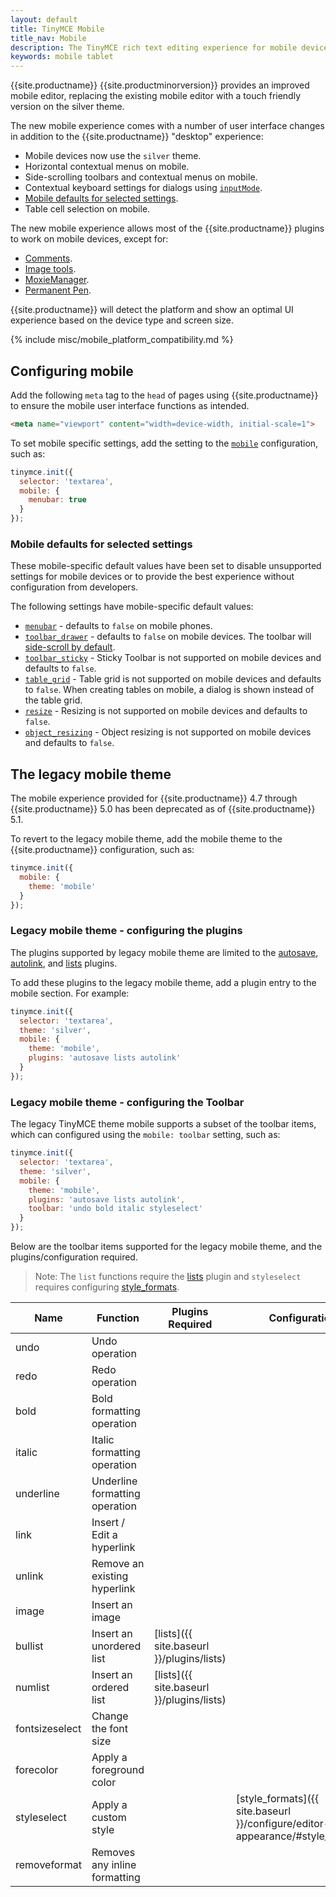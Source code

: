 ```yaml
---
layout: default
title: TinyMCE Mobile
title_nav: Mobile
description: The TinyMCE rich text editing experience for mobile devices.
keywords: mobile tablet
---
```


{{site.productname}} {{site.productminorversion}} provides an improved mobile editor, replacing the existing mobile editor with a touch friendly version on the silver theme.


The new mobile experience comes with a number of user interface changes in addition to the {{site.productname}} "desktop" experience:

* Mobile devices now use the `silver` theme.
* Horizontal contextual menus on mobile.
* Side-scrolling toolbars  and contextual menus on mobile.
* Contextual keyboard settings for dialogs using [`inputMode`]({{site.baseurl}}/ui-components/dialogcomponents/#inputmode).
* [Mobile defaults for selected settings](#mobiledefaultsforselectedsettings).
* Table cell selection on mobile.

The new mobile experience allows most of the {{site.productname}} plugins to work on mobile devices, except for:

* [Comments]({{site.baseurl}}/plugins/comments/).
* [Image tools]({{site.baseurl}}/plugins/imagetools/).
* [MoxieManager]({{site.baseurl}}/plugins/moxiemanager/).
* [Permanent Pen]({{site.baseurl}}/plugins/permanentpen/).

{{site.productname}} will detect the platform and show an optimal UI experience based on the device type and screen size.

{% include misc/mobile_platform_compatibility.md %}

## Configuring mobile

Add the following `meta` tag to the `head` of pages using {{site.productname}} to ensure the mobile user interface functions as intended.

```html
<meta name="viewport" content="width=device-width, initial-scale=1">
```

To set mobile specific settings, add the setting to the [`mobile`]({{site.baseurl}}/docs/configure/editor-appearance/#mobile) configuration, such as:

```js
tinymce.init({
  selector: 'textarea',
  mobile: {
    menubar: true
  }
});
```

### Mobile defaults for selected settings
These mobile-specific default values have been set to disable unsupported settings for mobile devices or to provide the best experience without configuration from developers.

The following settings have mobile-specific default values:

* [`menubar`]({{site.baseurl}}/configure/editor-appearance/#menubar) - defaults to `false` on mobile phones.
* [`toolbar_drawer`]({{site.baseurl}}/configure/editor-appearance/#toolbar_drawer) - defaults to `false` on mobile devices. The toolbar will [side-scroll by default](#sidescrollingtoolbarsonmobile).
* [`toolbar_sticky`]({{site.baseurl}}/configure/editor-appearance/#toolbar_sticky) - Sticky Toolbar is not supported on mobile devices and defaults to `false`.
* [`table_grid`]({{site.baseurl}}/plugins/table/#table_grid) - Table grid is not supported on mobile devices and defaults to `false`. When creating tables on mobile, a dialog is shown instead of the table grid.
* [`resize`]({{site.baseurl}}/configure/editor-appearance/#resize) - Resizing is not supported on mobile devices and defaults to `false`.
* [`object_resizing`]({{site.baseurl}}/configure/advanced-editing-behavior/#object_resizing) - Object resizing is not supported on mobile devices and defaults to `false`.

## The legacy mobile theme

The mobile experience provided for {{site.productname}} 4.7 through {{site.productname}} 5.0 has been deprecated as of {{site.productname}} 5.1.

To revert to the legacy mobile theme, add the mobile theme to the {{site.productname}} configuration, such as:

```js
tinymce.init({
  mobile: {
    theme: 'mobile'
  }
});
```

### Legacy mobile theme - configuring the plugins

The plugins supported by legacy mobile theme are limited to the [autosave]({{site.baseurl}}/plugins/autosave/), [autolink]({{site.baseurl}}/plugins/autolink/), and [lists]({{site.baseurl}}/plugins/lists/) plugins.

To add these plugins to the legacy mobile theme, add a plugin entry to the mobile section. For example:

```js
tinymce.init({
  selector: 'textarea',
  theme: 'silver',
  mobile: {
    theme: 'mobile',
    plugins: 'autosave lists autolink'
  }
});
```

### Legacy mobile theme - configuring the Toolbar

The legacy TinyMCE theme mobile supports a subset of the toolbar items, which can configured using the `mobile: toolbar` setting, such as:

```js
tinymce.init({
  selector: 'textarea',
  theme: 'silver',
  mobile: {
    theme: 'mobile',
    plugins: 'autosave lists autolink',
    toolbar: 'undo bold italic styleselect'
  }
});
```

Below are the toolbar items supported for the legacy mobile theme, and the plugins/configuration required.

> Note: The `list` functions require the [lists]({{site.baseurl}}/plugins/lists/) plugin and `styleselect` requires configuring [style_formats]({{site.baseurl}}/configure/editor-appearance/#style_formats).

| Name | Function | Plugins Required | Configuration |
|--------|----|-----|-------------|
| undo | Undo operation |
| redo | Redo operation |
| bold | Bold formatting operation |
| italic | Italic formatting operation |
| underline | Underline formatting operation |
| link | Insert / Edit a hyperlink |
| unlink | Remove an existing hyperlink |
| image | Insert an image |
| bullist | Insert an unordered list | [lists]({{ site.baseurl }}/plugins/lists) |
| numlist | Insert an ordered list | [lists]({{ site.baseurl }}/plugins/lists) |
| fontsizeselect | Change the font size
| forecolor | Apply a foreground color
| styleselect | Apply a custom style | | [style_formats]({{ site.baseurl }}/configure/editor-appearance/#style_formats) |
| removeformat | Removes any inline formatting |
